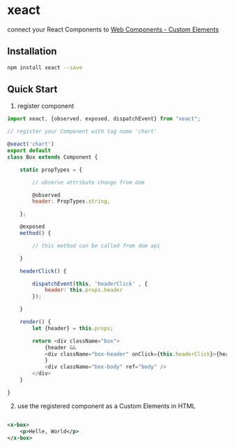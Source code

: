 # xeact

connect your React Components to [Web Components - Custom Elements](https://w3c.github.io/webcomponents/spec/custom/)


Installation
------------

```sh
npm install xeact --save
```

Quick Start
-----------

1. register component

```js
import xeact, {observed, exposed, dispatchEvent} from "xeact";

// register your Component with tag name 'chart'

@xeact('chart')
export default
class Box extends Component {

    static propTypes = {

        // observe attribute change from dom

        @observed
        header: PropTypes.string,

    };

    @exposed
    method() {

        // this method can be called from dom api

    }

    headerClick() {

        dispatchEvent(this, 'headerClick' , {
            header: this.props.header
        });

    }

    render() {
        let {header} = this.props;

        return <div className="box">
            {header &&
            <div className="box-header" onClick={this.headerClick}>{header}</div>
            }
            <div className="box-body" ref="body" />
        </div>
    }

}
```

2. use the registered component as a Custom Elements in HTML
```xml

<x-box>
    <p>Helle, World</p>
</x-box>

```
